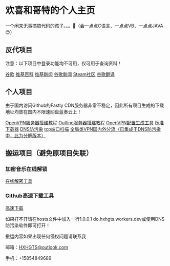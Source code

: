 # 欢喜和哥特的个人主页

一个闲来无事搞搞代码的孩子。。。🤮（会一点点C语言、一点点VB、一点点JAVA😊）

## 反代项目

注意：以下项目中登录功能均不可用，仅可用于查询资料！

[谷歌](https://g.hxhgts.workers.dev) [维基百科](https://wiki.hxhgts.workers.dev) [维基新闻](https://wikinews.hxhgts.workers.dev) [谷歌新闻](https://gnews.hxhgts.workers.dev) [Steam社区](https://steamcommunity.hxhgts.workers.dev) [谷歌翻译](https://translate.hxhgts.workers.dev) 

## 个人项目

由于国内访问Github的Fastly CDN服务器非常不稳定，因此所有项目生成的下载地址均放在国内不限速网盘蓝奏云上！

[OpenVPN服务器搭建教程](https://hxhgts.github.io/OpenVPN-Server-Create) [Outline服务器搭建教程](https://hxhgts.github.io/Outline-Server-Create/) [OpenVPN配置生成工具](https://hxhgts.github.io/OpenVPN-Config-Generator) [标准下载器](https://hxhgts.github.io/FreeDownloader/) [DNS防污染](https://hxhgts.github.io/AntiDNSPollute/) [tcp端口扫描](https://hxhgts.github.io/Port-Scanner) [全局类VPN国内外分流（已集成于DNS防污染中，此为分解版本）](https://hxhgts.github.io/ChangeVPNRoute/)

## 搬运项目（避免原项目失联）

### 加密音乐在线解锁

[在线解密工具](https://hxhgts.github.io/QQMusicUnblocker/)

### Github高速下载工具

[高速下载](http://g.widyun.com/)

如果打不开请在hosts文件中加入一行1.0.0.1 do.hxhgts.workers.dev或使用DNS防污染软件即可打开！

搬运内容如果出现任何侵权问题请联系我

邮箱：HXHGTS@outlook.com

手机：+15854849689
